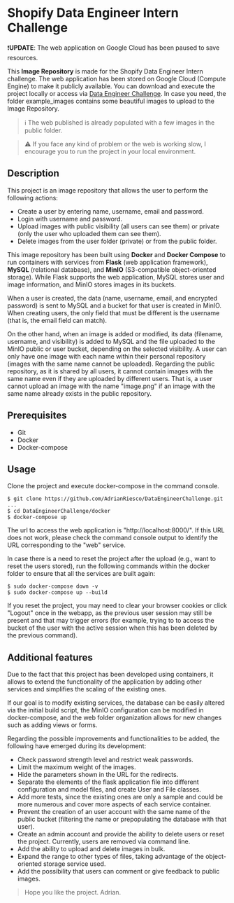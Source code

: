 # Shopify Data Engineer Intern Challenge
❗**UPDATE**: The web application on Google Cloud has been paused to save resources.

This **Image Repository** is made for the Shopify Data Engineer Intern challenge. The web application has been stored on Google Cloud (Compute Engine) to make it publicly available. You can download and execute the project locally or access via [Data Engineer Challenge](http://adrianriesco.com:8000/). In case you need, the folder example_images contains some beautiful images to upload to the Image Repository.
> ℹ️ The web published is already populated with a few images in the public folder.

> ⚠️ If you face any kind of problem or the web is working slow, I encourage you to run the project in your local environment.

## Description
This project is an image repository that allows the user to perform the following actions:
 - Create a user by entering name, username, email and password.
 - Login with username and password.
 - Upload images with public visibility (all users can see them) or private (only the user who uploaded them can see them).
 - Delete images from the user folder (private) or from the public folder.

This image repository has been built using **Docker** and **Docker Compose** to run containers with services from **Flask** (web application framework), **MySQL** (relational database), and **MinIO** (S3-compatible object-oriented storage). While Flask supports the web application, MySQL stores user and image information, and MinIO stores images in its buckets.

When a user is created, the data (name, username, email, and encrypted password) is sent to MySQL and a bucket for that user is created in MinIO. When creating users, the only field that must be different is the username (that is, the email field can match).

On the other hand, when an image is added or modified, its data (filename, username, and visibility) is added to MySQL and the file uploaded to the MinIO public or user bucket, depending on the selected visibility. A user can only have one image with each name within their personal repository (images with the same name cannot be uploaded). Regarding the public repository, as it is shared by all users, it cannot contain images with the same name even if they are uploaded by different users. That is, a user cannot upload an image with the name "image.png" if an image with the same name already exists in the public repository.

## Prerequisites
 - Git
 - Docker
 - Docker-compose

## Usage
Clone the project and execute docker-compose in the command console.
```
$ git clone https://github.com/AdrianRiesco/DataEngineerChallenge.git
...
$ cd DataEngineerChallenge/docker
$ docker-compose up
```
The url to access the web application is "http://localhost:8000/". If this URL does not work, please check the command console output to identify the URL corresponding to the "web" service.

In case there is a need to reset the project after the upload (e.g., want to reset the users stored), run the following commands within the docker folder to ensure that all the services are built again:
```
$ sudo docker-compose down -v
$ sudo docker-compose up --build
```

If you reset the project, you may need to clear your browser cookies or click "Logout" once in the webapp, as the previous user session may still be present and that may trigger errors (for example, trying to to access the bucket of the user with the active session when this has been deleted by the previous command).

## Additional features
Due to the fact that this project has been developed using containers, it allows to extend the functionality of the application by adding other services and simplifies the scaling of the existing ones.

If our goal is to modify existing services, the database can be easily altered via the initial build script, the MinIO configuration can be modified in docker-compose, and the web folder organization allows for new changes such as adding views or forms.

Regarding the possible improvements and functionalities to be added, the following have emerged during its development:
 - Check password strength level and restrict weak passwords.
 - Limit the maximum weight of the images.
 - Hide the parameters shown in the URL for the redirects.
 - Separate the elements of the flask application file into different configuration and model files, and create User and File classes.
 - Add more tests, since the existing ones are only a sample and could be more numerous and cover more aspects of each service container.
 - Prevent the creation of an user account with the same name of the public bucket (filtering the name or prepopulating the database with that user).
 - Create an admin account and provide the ability to delete users or reset the project. Currently, users are removed via command line.
 - Add the ability to upload and delete images in bulk.
 - Expand the range to other types of files, taking advantage of the object-oriented storage service used.
 - Add the possibility that users can comment or give feedback to public images.

 > Hope you like the project. Adrian.
